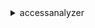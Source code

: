 <details>

<summary>
accessanalyzer
</summary>

- <details><summary>apply-archive-rule</summary>

  * --analyzer-arn
  * --client-token
  * --rule-name
  * --cli-input-json
  * --cli-input-yaml
  * --generate-cli-skeleton


- <details><summary>cancel-policy-generation</summary>

  * --job-id
  * --cli-input-json
  * --cli-input-yaml
  * --generate-cli-skeleton


- <details><summary>create-access-preview</summary>

  * --analyzer-arn
  * --client-token
  * --configurations
  * --cli-input-json
  * --cli-input-yaml
  * --generate-cli-skeleton


- <details><summary>create-analyzer</summary>

  * --analyzer-name
  * --archive-rules
  * --client-token
  * --tags
  * --type
  * --cli-input-json
  * --cli-input-yaml
  * --generate-cli-skeleton


- <details><summary>create-archive-rule</summary>

  * --analyzer-name
  * --client-token
  * --filter
  * --rule-name
  * --cli-input-json
  * --cli-input-yaml
  * --generate-cli-skeleton


- <details><summary>delete-analyzer</summary>

  * --analyzer-name
  * --client-token
  * --cli-input-json
  * --cli-input-yaml
  * --generate-cli-skeleton


- <details><summary>delete-archive-rule</summary>

  * --analyzer-name
  * --client-token
  * --rule-name
  * --cli-input-json
  * --cli-input-yaml
  * --generate-cli-skeleton


- <details><summary>get-access-preview</summary>

  * --access-preview-id
  * --analyzer-arn
  * --cli-input-json
  * --cli-input-yaml
  * --generate-cli-skeleton


- <details><summary>get-analyzed-resource</summary>

  * --analyzer-arn
  * --resource-arn
  * --cli-input-json
  * --cli-input-yaml
  * --generate-cli-skeleton


- <details><summary>get-analyzer</summary>

  * --analyzer-name
  * --cli-input-json
  * --cli-input-yaml
  * --generate-cli-skeleton


- <details><summary>get-archive-rule</summary>

  * --analyzer-name
  * --rule-name
  * --cli-input-json
  * --cli-input-yaml
  * --generate-cli-skeleton


- <details><summary>get-finding</summary>

  * --analyzer-arn
  * --id
  * --cli-input-json
  * --cli-input-yaml
  * --generate-cli-skeleton


- <details><summary>get-generated-policy</summary>

  * --include-resource-placeholders
  * --no-include-resource-placeholders
  * --include-service-level-template
  * --no-include-service-level-template
  * --job-id
  * --cli-input-json
  * --cli-input-yaml
  * --generate-cli-skeleton


- <details><summary>help</summary>

  * 


- <details><summary>list-access-preview-findings</summary>

  * --access-preview-id
  * --analyzer-arn
  * --filter
  * --cli-input-json
  * --cli-input-yaml
  * --starting-token
  * --page-size
  * --max-items
  * --generate-cli-skeleton


- <details><summary>list-access-previews</summary>

  * --analyzer-arn
  * --cli-input-json
  * --cli-input-yaml
  * --starting-token
  * --page-size
  * --max-items
  * --generate-cli-skeleton


- <details><summary>list-analyzed-resources</summary>

  * --analyzer-arn
  * --resource-type
  * --cli-input-json
  * --cli-input-yaml
  * --starting-token
  * --page-size
  * --max-items
  * --generate-cli-skeleton


- <details><summary>list-analyzers</summary>

  * --type
  * --cli-input-json
  * --cli-input-yaml
  * --starting-token
  * --page-size
  * --max-items
  * --generate-cli-skeleton


- <details><summary>list-archive-rules</summary>

  * --analyzer-name
  * --cli-input-json
  * --cli-input-yaml
  * --starting-token
  * --page-size
  * --max-items
  * --generate-cli-skeleton


- <details><summary>list-findings</summary>

  * --analyzer-arn
  * --filter
  * --sort
  * --cli-input-json
  * --cli-input-yaml
  * --starting-token
  * --page-size
  * --max-items
  * --generate-cli-skeleton


- <details><summary>list-policy-generations</summary>

  * --principal-arn
  * --cli-input-json
  * --cli-input-yaml
  * --starting-token
  * --page-size
  * --max-items
  * --generate-cli-skeleton


- <details><summary>list-tags-for-resource</summary>

  * --resource-arn
  * --cli-input-json
  * --cli-input-yaml
  * --generate-cli-skeleton


- <details><summary>start-policy-generation</summary>

  * --client-token
  * --cloud-trail-details
  * --policy-generation-details
  * --cli-input-json
  * --cli-input-yaml
  * --generate-cli-skeleton


- <details><summary>start-resource-scan</summary>

  * --analyzer-arn
  * --resource-arn
  * --cli-input-json
  * --cli-input-yaml
  * --generate-cli-skeleton


- <details><summary>tag-resource</summary>

  * --resource-arn
  * --tags
  * --cli-input-json
  * --cli-input-yaml
  * --generate-cli-skeleton


- <details><summary>untag-resource</summary>

  * --resource-arn
  * --tag-keys
  * --cli-input-json
  * --cli-input-yaml
  * --generate-cli-skeleton


- <details><summary>update-archive-rule</summary>

  * --analyzer-name
  * --client-token
  * --filter
  * --rule-name
  * --cli-input-json
  * --cli-input-yaml
  * --generate-cli-skeleton


- <details><summary>update-findings</summary>

  * --analyzer-arn
  * --client-token
  * --ids
  * --resource-arn
  * --status
  * --cli-input-json
  * --cli-input-yaml
  * --generate-cli-skeleton


- <details><summary>validate-policy</summary>

  * --locale
  * --policy-document
  * --policy-type
  * --cli-input-json
  * --cli-input-yaml
  * --starting-token
  * --page-size
  * --max-items
  * --generate-cli-skeleton


</details>

